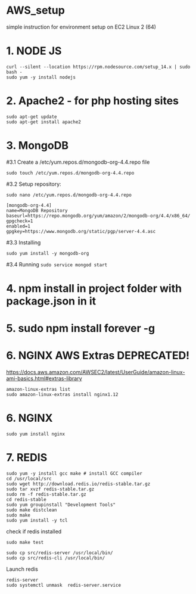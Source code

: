 # AWS_setup
simple instruction for environment setup on EC2 Linux 2 (64)


# 1. NODE JS
  ```
  curl --silent --location https://rpm.nodesource.com/setup_14.x | sudo bash -
  sudo yum -y install nodejs
  ``` 
# 2. Apache2 - for php hosting sites
  ```
  sudo apt-get update
  sudo apt-get install apache2
  ```
# 3. MongoDB
  #3.1 Create a /etc/yum.repos.d/mongodb-org-4.4.repo file 
  ```
  sudo touch /etc/yum.repos.d/mongodb-org-4.4.repo
  ```
  #3.2 Setup repository:
  ```
  sudo nano /etc/yum.repos.d/mongodb-org-4.4.repo
  ```
  ```
  [mongodb-org-4.4]
  name=MongoDB Repository
  baseurl=https://repo.mongodb.org/yum/amazon/2/mongodb-org/4.4/x86_64/
  gpgcheck=1
  enabled=1
  gpgkey=https://www.mongodb.org/static/pgp/server-4.4.asc
  ```
  #3.3 Installing 
  ```
  sudo yum install -y mongodb-org
  ```
  #3.4 Running
    ```
    sudo service mongod start
    ```

# 4. npm install in project folder with package.json in it

# 5. sudo npm install forever -g

# 6. NGINX AWS Extras DEPRECATED!
  https://docs.aws.amazon.com/AWSEC2/latest/UserGuide/amazon-linux-ami-basics.html#extras-library
  ```
  amazon-linux-extras list
  sudo amazon-linux-extras install nginx1.12
  ```
# 6. NGINX
  ```
  sudo yum install nginx
  ```
  
# 7. REDIS
  ```
  sudo yum -y install gcc make # install GCC compiler
  cd /usr/local/src 
  sudo wget http://download.redis.io/redis-stable.tar.gz
  sudo tar xvzf redis-stable.tar.gz
  sudo rm -f redis-stable.tar.gz
  cd redis-stable
  sudo yum groupinstall "Development Tools"
  sudo make distclean
  sudo make
  sudo yum install -y tcl
  ```
  check if redis installed
  ```
  sudo make test
  ```
  ```
  sudo cp src/redis-server /usr/local/bin/
  sudo cp src/redis-cli /usr/local/bin/
  ```
  Launch redis
  ```
  redis-server
  sudo systemctl unmask  redis-server.service
  ```
